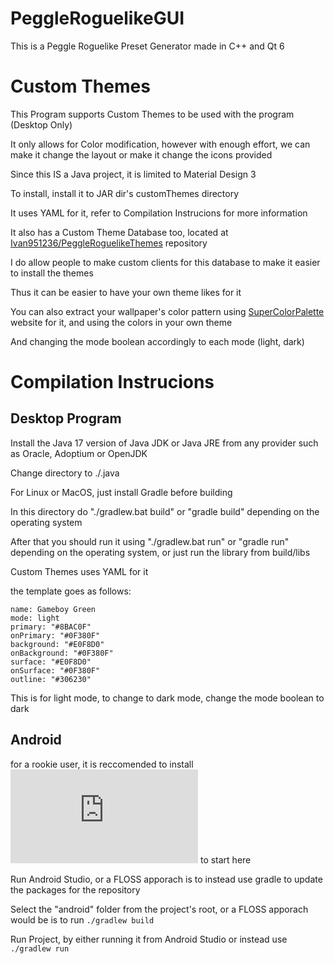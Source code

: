 # PeggleRoguelikeGUI
This is a Peggle Roguelike Preset Generator made in C++ and Qt 6

# Custom Themes
This Program supports Custom Themes to be used with the program (Desktop Only)

It only allows for Color modification, however with enough effort, we can make it change the layout or make it change the icons provided

Since this IS a Java project, it is limited to Material Design 3

To install, install it to JAR dir's customThemes directory

It uses YAML for it, refer to Compilation Instrucions for more information

It also has a Custom Theme Database too, located at [Ivan951236/PeggleRoguelikeThemes](https://github.com/Ivan951236/PeggleRoguelikeThemes) repository

I do allow people to make custom clients for this database to make it easier to install the themes

Thus it can be easier to have your own theme likes for it

You can also extract your wallpaper's color pattern using [SuperColorPalette](https://supercolorpalette.com) website for it, and using the colors in your own theme

And changing the mode boolean accordingly to each mode (light, dark)

# Compilation Instrucions

## Desktop Program
Install the Java 17 version of Java JDK or Java JRE from any provider such as Oracle, Adoptium or OpenJDK

Change directory to ./.java

For Linux or MacOS, just install Gradle before building

In this directory do "./gradlew.bat build" or "gradle build" depending on the operating system

After that you should run it using "./gradlew.bat run" or "gradle run" depending on the operating system, or just run the library from build/libs

Custom Themes uses YAML for it

the template goes as follows:

```
name: Gameboy Green
mode: light
primary: "#8BAC0F"
onPrimary: "#0F380F"
background: "#E0F8D0"
onBackground: "#0F380F"
surface: "#E0F8D0"
onSurface: "#0F380F"
outline: "#306230"
```

This is for light mode, to change to dark mode, change the mode boolean to dark

## Android

for a rookie user, it is reccomended to install ![Android Studio](https://developer.android.com/studio/index.html) to start here

Run Android Studio, or a FLOSS apporach is to instead use gradle to update the packages for the repository

Select the "android" folder from the project's root, or a FLOSS apporach would be is to run `./gradlew build`

Run Project, by either running it from Android Studio or instead use `./gradlew run`
